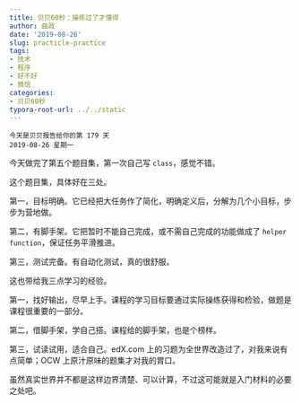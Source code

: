 ```yaml
---
title: 贝贝60秒：操练过了才懂得
author: 曲政
date: '2019-08-26'
slug: practicle-practice
tags:
- 技术
- 程序
- 好不好
- 微信
categories:
- 贝贝60秒
typora-root-url: ../../static
---
```


```
今天是贝贝报告给你的第 179 天
2019-08-26 星期一
```

今天做完了第五个题目集，第一次自己写 `class`，感觉不错。

这个题目集，具体好在三处。

第一，目标明确。它已经把大任务作了简化，明确定义后，分解为几个小目标，步步为营地做。

第二，有脚手架。它把暂时不能自己完成，或不需自己完成的功能做成了 `helper function`，保证任务平滑推进。

第三，测试完备。有自动化测试，真的很舒服。

这也带给我三点学习的经验。

第一，找好输出，尽早上手。课程的学习目标要通过实际操练获得和检验，做题是课程很重要的一部分。

第二，借脚手架，学自己搭。课程给的脚手架，也是个榜样。

第三，试读试用，适合自己。edX.com 上的习题为全世界改造过了，对我来说有点简单；OCW 上原汁原味的题集才对我的胃口。

虽然真实世界并不都是这样边界清楚、可以计算，不过这可能就是入门材料的必要之处吧。